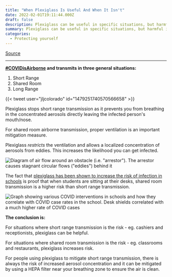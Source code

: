 ```yaml
---
title: "When Plexiglass Is Useful And When It Isn't"
date: 2022-02-01T19:11:44.000Z
draft: false
description: Plexiglass can be useful in specific situations, but harmful in others. To know why, you need to know the different methods of airborne transmission.
summary: Plexiglass can be useful in specific situations, but harmful in others. To know why, you need to know the different methods of airborne transmission.
categories:
  - Protecting yourself
---
```

[Source](https://twitter.com/joeyfox85/status/1488590910011150340)

---

**[#COVIDisAirborne](https://twitter.com/hashtag/COVIDisAirborne) and transmits in three general situations:**

1. Short Range
2. Shared Room
3. Long Range

{{< tweet user="jljcolorado" id="1479251740570566658" >}}

Plexiglass stops short range transmission as it prevents you from breathing in the concentrated aerosols directly leaving the infected person's mouth/nose.

For shared room airborne transmission, proper ventilation is an important mitigation measure.

Plexiglass *restricts* the ventilation and allows a localized concentration of aerosols from eddies. This increases the likelihood you can get infected.

![Diagram of air flow around an obstacle (i.e. "arrestor"). The arrestor causes stagnant circular flows ("eddies") behind it](/covid-air/flow-arrestor.jpg)

The fact that [plexiglass has been shown to increase the risk of infection in schools](https://www.science.org/doi/10.1126/science.abh2939) is proof that when students are sitting at their desks, shared room transmission is a higher risk than short range transmission.

![Graph showing various COVID interventions in schools and how they correlate with COVID case rates in the school. Desk shields correlated with a much higher rate of COVID cases](/covid-air/covid-in-schools.jpg)

**The conclusion is:**

For situations where short range transmission is the risk - eg. cashiers and receptionists, plexiglass can be helpful.

For situations where shared room transmission is the risk - eg. classrooms and restaurants, plexiglass increases risk.

For people using plexiglass to mitigate short range transmission, there is always the risk of increased aerosol concentration and it can be mitigated by using a HEPA filter near your breathing zone to ensure the air is clean. 

